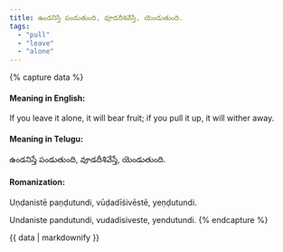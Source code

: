 ```yaml
---
title: ఉండనిస్తే పండుతుంది, వూడదీశివేస్తే, యెండుతుంది.
tags:
  - "pull"
  - "leave"
  - "alone"
---
```


{% capture data %}
#### Meaning in English:
If you leave it alone, it will bear fruit; if you pull it up, it will wither away.

#### Meaning in Telugu:
ఉండనిస్తే పండుతుంది, వూడదీశివేస్తే, యెండుతుంది.

#### Romanization:
Uṇḍanistē paṇḍutundi, vūḍadīśivēstē, yeṇḍutundi.

Undaniste pandutundi, vudadisiveste, yendutundi.
{% endcapture %}

{{ data | markdownify }}

